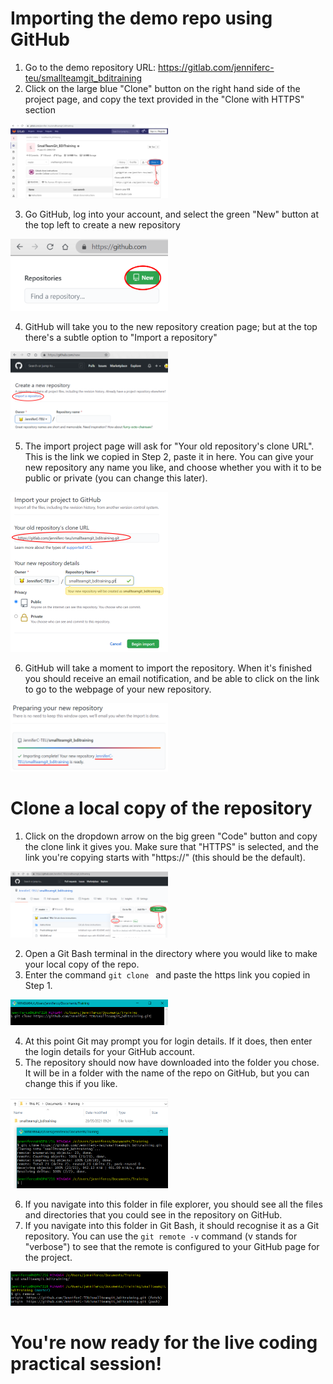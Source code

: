# Importing the demo repo using GitHub

1. Go to the demo repository URL: https://gitlab.com/jenniferc-teu/smallteamgit_bditraining
2. Click on the large blue "Clone" button on the right hand side of the project page, and copy the text provided in the "Clone with HTTPS" section

<img src="/Instructions/Images/GitHub/1_GitLabCloneLink.png" alt="Screen shot showing how to get https clone link for the demo repository" width="50%"/>

3. Go GitHub, log into your account, and select the green "New" button at the top left to create a new repository

<img src="/Instructions/Images/GitHub/2_NewRepo.png" alt="Screen shot showing selection of namespace into which to fork project" width="50%"/>

4. GitHub will take you to the new repository creation page; but at the top there's a subtle option to "Import a repository"

<img src="/Instructions/Images/GitHub/3_ImportRepo.png" alt="Screen shot showing selection of namespace into which to fork project" width="50%"/>

5. The import project page will ask for "Your old repository's clone URL". This is the link we copied in Step 2, paste it in here. You can give your new repository any name you like, and choose whether you with it to be public or private (you can change this later).

<img src="/Instructions/Images/GitHub/4_BeginImport.png" alt="Screen shot showing successful completion of fork" width="50%"/>

6. GitHub will take a moment to import the repository. When it's finished you should receive an email notification, and be able to click on the link to go to the webpage of your new repository.

<img src="/Instructions/Images/GitHub/5_ImportFinished.png" alt="Screen shot showing successful completion of fork" width="50%"/>

# Clone a local copy of the repository

1. Click on the dropdown arrow on the big green "Code" button and copy the clone link it gives you. Make sure that "HTTPS" is selected, and the link you're copying starts with "https://" (this should be the default).

<img src="/Instructions/Images/GitHub/6_CloneLink.png" alt="Screen shot showing successful completion of fork" width="50%"/>

2. Open a Git Bash terminal in the directory where you would like to make your local copy of the repo.
3. Enter the command `git clone ` and paste the https link you copied in Step 1.

<img src="/Instructions/Images/GitHub/7_CloneCommand.png" alt="Screen shot showing the Git clone command in Git Bash" width="50%"/>

4. At this point Git may prompt you for login details. If it does, then enter the login details for your GitHub account.
5. The repository should now have downloaded into the folder you chose. It will be in a folder with the name of the repo on GitHub, but you can change this if you like.

<img src="/Instructions/Images/GitHub/8_ClonedFolder.png" alt="Screen shot showing the local copy of the repo after successful clone" width="50%"/>

6. If you navigate into this folder in file explorer, you should see all the files and directories that you could see in the repository on GitHub.
7. If you navigate into this folder in Git Bash, it should recognise it as a Git repository. You can use the `git remote -v` command (v stands for "verbose") to see that the remote is configured to your GitHub page for the project.

<img src="/Instructions/Images/GitHub/9_CheckRemote.png" alt="Screen shot showing how to check the remote configured for the repository" width="50%"/>

# You're now ready for the live coding practical session!